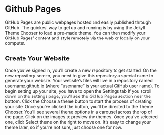 # Github Pages
GitHub Pages are public webpages hosted and easily published through GitHub. The quickest way to get up and running is by using the Jekyll Theme Chooser to load a pre-made theme. You can then modify your GitHub Pages’ content and style remotely via the web or locally on your computer.

## Create Your Website
Once you’ve signed in, you’ll create a new repository to get started.
On the new repository screen, you need to give this repository a special name to generate your website.
Your website’s files will live in a repository named username.github.io (where “username” is your actual GitHub user name). To begin setting up your site, you have to open the Settings tab
If you scroll down on the settings page, you’ll see the GitHub Pages section near the bottom. Click the Choose a theme button to start the process of creating your site.
Once you’ve clicked the button, you’ll be directed to the Theme Chooser. You’ll see several theme options in a carousel across the top of the page. Click on the images to preview the themes. Once you’ve selected one, click Select theme on the right to move on. It’s easy to change your theme later, so if you’re not sure, just choose one for now.

